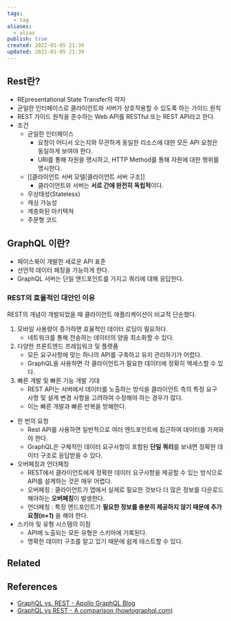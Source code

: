 ```yaml
---
tags:
  - tag
aliases:
  - alias
publish: true
created: 2022-01-05 21:39
updated: 2022-01-05 21:39
---
```


## Rest란?

- REpresentational State Transfer의 약자
- 균일한 인터페이스로 클라이언트와 서버가 상호작용할 수 있도록 하는 가이드 원칙
- REST 가이드 원칙을 준수하는 Web API를 RESTful 또는 REST API라고 한다.
- 조건
	- 균일한 인터페이스
		- 요청이 어디서 오는지와 무관하게 동일한 리소스에 대한 모든 API 요청은 동일하게 보여야 한다.
		- URI를 통해 자원을 명시하고, HTTP Method를 통해 자원에 대한 행위를 명시한다.
	- [[클라이언트 서버 모델|클라이언트 서버 구조]]
		- 클라이언트와 서버는 **서로 간에 완전히 독립적**이다.
	- 무상태성(Stateless)
	- 캐싱 가능성
	- 계층화된 아키텍쳐
	- 주문형 코드

## GraphQL 이란?

- 페이스북이 개발한 새로운 API 표준
- 선언적 데이터 페칭을 가능하게 한다.
- GraphQL 서버는 단일 엔드포인트를 가지고 쿼리에 대해 응답한다.

### REST의 효율적인 대안인 이유

REST의 개념이 개발되었을 때 클라이언트 애플리케이션이 비교적 단순했다.

1. 모바일 사용량이 증가하면 효율적인 데이터 로딩이 필요하다.
	- 네트워크를 통해 전송하는 데이터의 양을 최소화할 수 있다.
2. 다양한 프론트엔드 프레임워크 및 플랫폼
	- 모든 요구사항에 맞는 하나의 API를 구축하고 유지 관리하기가 어렵다.
	- GraphQL을 사용하면 각 클라이언트가 필요한 데이터에 정확히 액세스할 수 있다.
3. 빠른 개발 및 빠른 기능 개발 기대
	- REST API는 서버에서 데이터를 노출하는 방식을 클라이언트 측의 특정 요구 사항 및 설계 변경 사항을 고려하여 수정해야 하는 경우가 많다.
	- 이는 빠른 개발과 빠른 반복을 방해한다.

- 한 번의 요청
	- Rest API를 사용하면 일반적으로 여러 엔드포인트에 접근하여 데이터를 가져와야 한다.
	- GraphQL은 구체적인 데이터 요구사항이 포함된 **단일 쿼리**를 보내면 정확한 데이터 구조로 응답받을 수 있다.
- 오버페칭과 언더페칭
	- REST에서 클라이언트에게 정확한 데이터 요구사항을 제공할 수 있는 방식으로 API를 설계하는 것은 매우 어렵다.
	- 오버페칭 : 클라이언트가 앱에서 실제로 필요한 것보다 더 많은 정보를 다운로드 해야하는 **오버페칭**이 발생한다.
	- 언더페칭 : 특정 엔드포인트가 **필요한 정보를 충분히 제공하지 않기 때문에 추가 요청(n+1)** 을 해야 한다. 
- 스키마 및 유형 시스템의 이점
	- API에 노출되는 모든 유형은 스키마에 기록된다.
	- 명확한 데이터 구조를 알고 있기 때문에 쉽게 테스트할 수 있다.

## Related

## References

- [GraphQL vs. REST - Apollo GraphQL Blog](https://www.apollographql.com/blog/graphql/basics/graphql-vs-rest/)
- [GraphQL vs REST - A comparison (howtographql.com)](https://www.howtographql.com/basics/1-graphql-is-the-better-rest/)